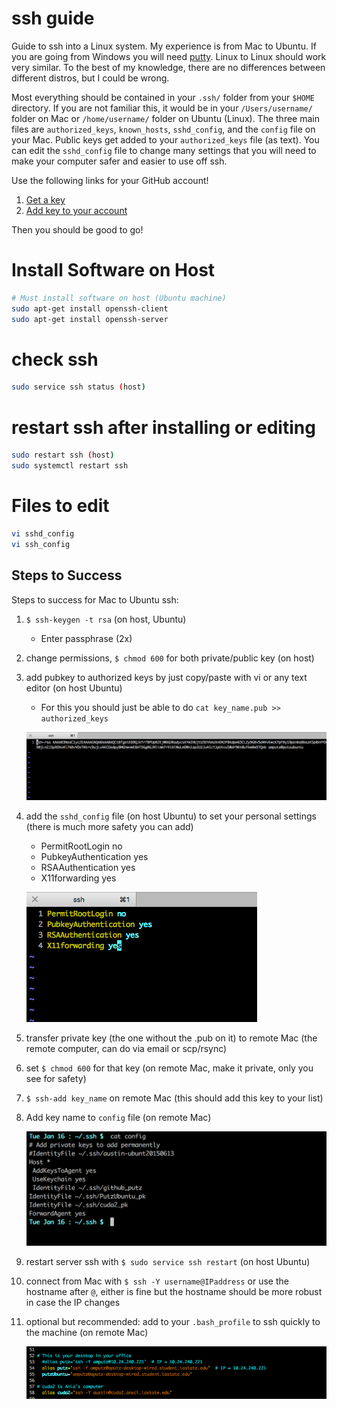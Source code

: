 # ssh guide

Guide to ssh into a Linux system. My experience is from Mac to Ubuntu. If you are going from Windows you will need [putty](http://www.putty.org/). Linux to Linux should work very similar. To the best of my knowledge, there are no differences between different distros, but I could be wrong. 

Most everything should be contained in your `.ssh/` folder from your `$HOME` directory. If you are not familiar this, it would be in your `/Users/username/` folder on Mac or `/home/username/` folder on Ubuntu (Linux). The three main files are `authorized_keys`, `known_hosts`, `sshd_config`, and the `config` file on your Mac. Public keys get added to your `authorized_keys` file (as text). You can edit the `sshd_config` file to change many settings that you will need to make your computer safer and easier to use off ssh. 

Use the following links for your GitHub account!

1. [Get a key](https://help.github.com/articles/generating-a-new-ssh-key-and-adding-it-to-the-ssh-agent/)
2. [Add key to your account](https://help.github.com/articles/adding-a-new-ssh-key-to-your-github-account/)

Then you should be good to go!

# Install Software on Host

```bash
# Must install software on host (Ubuntu machine)
sudo apt-get install openssh-client 
sudo apt-get install openssh-server
```

# check ssh

```bash
sudo service ssh status (host)
```

# restart ssh after installing or editing

```bash
sudo restart ssh (host)
sudo systemctl restart ssh
```

# Files to edit

```bash
vi sshd_config 
vi ssh_config 
```

## Steps to Success

Steps to success for Mac to Ubuntu ssh:

  1) `$ ssh-keygen -t rsa` (on host, Ubuntu)
  		* Enter passphrase (2x)

  2) change permissions, `$ chmod 600` for both private/public key (on host)

  3) add pubkey to authorized keys by just copy/paste with vi or any text editor (on host Ubuntu)
      * For this you should just be able to do `cat key_name.pub >> authorized_keys`
      
      ![authorized_keys file](/ssh_guide/authorized_keys.png?raw=true "authorized_keys file")

  4) add the `sshd_config` file (on host Ubuntu) to set your personal settings (there is much more safety you can add)
  		* PermitRootLogin no
  		* PubkeyAuthentication yes
  		* RSAAuthentication yes
  		* X11forwarding yes
  
      ![sshd_config](/ssh_guide/sshd_config.png?raw=true "sshd_config file")

  5) transfer private key (the one without the .pub on it) to remote Mac (the remote computer, can do via email or scp/rsync)

  6) set `$ chmod 600` for that key (on remote Mac, make it private, only you see for safety)

  7) `$ ssh-add key_name` on remote Mac (this should add this key to your list)

  8) Add key name to `config` file (on remote Mac)
  
      ![config](/ssh_guide/config.png?raw=true "config file")
  
  9) restart server ssh with `$ sudo service ssh restart` (on host Ubuntu)
  
  10) connect from Mac with `$ ssh -Y username@IPaddress` or use the hostname after `@`, either is 
  fine but the hostname should be more robust in case the IP changes
  
  11) optional but recommended: add to your `.bash_profile` to ssh quickly to the machine (on remote Mac)
  
      ![bash_profile](/ssh_guide/bash_profile.png?raw=true "bash_profile file")



